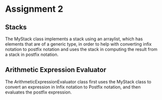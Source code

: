 # Assignment 2

## Stacks
The MyStack class implements a stack using an arraylist, which has elements that are of a generic type, in order to help with converting infix notation
to postfix notation and uses the stack in computing the result from a stack in postfix notation.    

## Arithmetic Expression Evaluator
The ArithmeticExpressionEvaluator class first uses the MyStack class to convert an expression in Infix notation to 
Postfix notation, and then evaluates the postfix expression.                                                       
